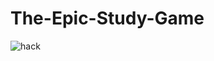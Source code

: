 # The-Epic-Study-Game
![hack](https://github.com/user-attachments/assets/fd4e52e0-b4b2-41ed-9844-dc43074746b1)
